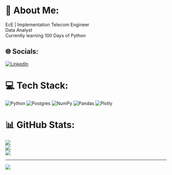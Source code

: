 # 💫 About Me:
EcE | Implementation Telecom Engineer<br>Data Analyst <br>Currently learning 100 Days of Python 


## 🌐 Socials:
[![LinkedIn](https://img.shields.io/badge/LinkedIn-%230077B5.svg?logo=linkedin&logoColor=white)](https://linkedin.com/in/https://www.linkedin.com/in/jaysonmasicat/) 

# 💻 Tech Stack:
![Python](https://img.shields.io/badge/python-3670A0?style=for-the-badge&logo=python&logoColor=ffdd54) ![Postgres](https://img.shields.io/badge/postgres-%23316192.svg?style=for-the-badge&logo=postgresql&logoColor=white) ![NumPy](https://img.shields.io/badge/numpy-%23013243.svg?style=for-the-badge&logo=numpy&logoColor=white) ![Pandas](https://img.shields.io/badge/pandas-%23150458.svg?style=for-the-badge&logo=pandas&logoColor=white) ![Plotly](https://img.shields.io/badge/Plotly-%233F4F75.svg?style=for-the-badge&logo=plotly&logoColor=white)
# 📊 GitHub Stats:
![](https://github-readme-stats.vercel.app/api?username=jpmasicat&theme=nightowl&hide_border=false&include_all_commits=true&count_private=true)<br/>
![](https://github-readme-streak-stats.herokuapp.com/?user=jpmasicat&theme=nightowl&hide_border=false)<br/>
![](https://github-readme-stats.vercel.app/api/top-langs/?username=jpmasicat&theme=nightowl&hide_border=false&include_all_commits=true&count_private=true&layout=compact)

---
[![](https://visitcount.itsvg.in/api?id=jpmasicat&icon=0&color=0)](https://visitcount.itsvg.in)

<!-- Proudly created with GPRM ( https://gprm.itsvg.in ) -->
